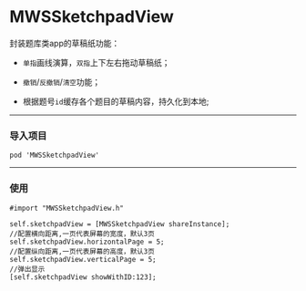 # MWSSketchpadView
封装题库类app的草稿纸功能：

- `单指`画线演算，`双指`上下左右拖动草稿纸；

- `撤销`/`反撤销`/`清空`功能；

- 根据题号`id`缓存各个题目的草稿内容，持久化到本地;

---
### 导入项目
`pod 'MWSSketchpadView'`

---
### 使用
```
#import "MWSSketchpadView.h"

self.sketchpadView = [MWSSketchpadView shareInstance];
//配置横向距离,一页代表屏幕的宽度，默认3页
self.sketchpadView.horizontalPage = 5;
//配置纵向距离,一页代表屏幕的高度，默认3页
self.sketchpadView.verticalPage = 5;
//弹出显示
[self.sketchpadView showWithID:123];
```